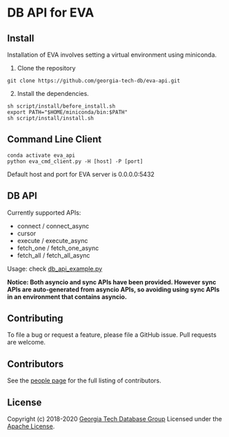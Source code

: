 # DB API for EVA

## Install

Installation of EVA involves setting a virtual environment using miniconda.

1. Clone the repository
```shell
git clone https://github.com/georgia-tech-db/eva-api.git
```

2. Install the dependencies.
```shell
sh script/install/before_install.sh
export PATH="$HOME/miniconda/bin:$PATH"
sh script/install/install.sh
```

## Command Line Client

```shell
conda activate eva_api
python eva_cmd_client.py -H [host] -P [port]
```
Default host and port for EVA server is 0.0.0.0:5432

## DB API
Currently supported APIs:
- connect / connect_async
- cursor
- execute / execute_async
- fetch_one / fetch_one_async
- fetch_all / fetch_all_async

Usage: check [db_api_example.py](db_api_example.py)

**Notice: Both asyncio and sync APIs have been provided. However sync APIs are auto-generated from asyncio APIs,
so avoiding using sync APIs in an environment that contains asyncio.**

## Contributing

To file a bug or request a feature, please file a GitHub issue. Pull requests are welcome.

## Contributors

See the [people page](https://github.com/georgia-tech-db/eva/graphs/contributors) for the full listing of contributors.

## License
Copyright (c) 2018-2020 [Georgia Tech Database Group](http://db.cc.gatech.edu/)
Licensed under the [Apache License](LICENSE).
